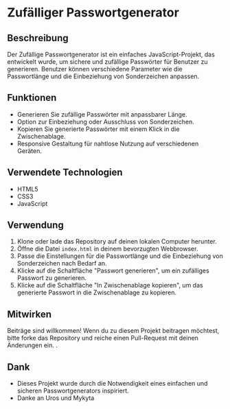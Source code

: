 # Zufälliger Passwortgenerator

## Beschreibung
Der Zufällige Passwortgenerator ist ein einfaches JavaScript-Projekt, das entwickelt wurde, um sichere und zufällige Passwörter für Benutzer zu generieren. Benutzer können verschiedene Parameter wie die Passwortlänge und die Einbeziehung von Sonderzeichen anpassen.

## Funktionen
- Generieren Sie zufällige Passwörter mit anpassbarer Länge.
- Option zur Einbeziehung oder Ausschluss von Sonderzeichen.
- Kopieren Sie generierte Passwörter mit einem Klick in die Zwischenablage.
- Responsive Gestaltung für nahtlose Nutzung auf verschiedenen Geräten.

## Verwendete Technologien
- HTML5
- CSS3
- JavaScript

## Verwendung
1. Klone oder lade das Repository auf deinen lokalen Computer herunter.
2. Öffne die Datei `index.html` in deinem bevorzugten Webbrowser.
3. Passe die Einstellungen für die Passwortlänge und die Einbeziehung von Sonderzeichen nach Bedarf an.
4. Klicke auf die Schaltfläche "Passwort generieren", um ein zufälliges Passwort zu generieren.
5. Klicke auf die Schaltfläche "In Zwischenablage kopieren", um das generierte Passwort in die Zwischenablage zu kopieren.

## Mitwirken
Beiträge sind willkommen! Wenn du zu diesem Projekt beitragen möchtest, bitte forke das Repository und reiche einen Pull-Request mit deinen Änderungen ein.
.

## Dank
- Dieses Projekt wurde durch die Notwendigkeit eines einfachen und sicheren Passwortgenerators inspiriert.
- Danke an Uros und Mykyta

